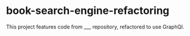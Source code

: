 # book-search-engine-refactoring
This project features code from ___ repository, refactored to use GraphQl.
